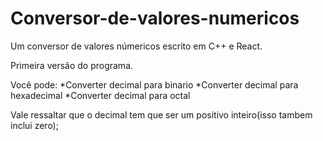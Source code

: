 # Conversor-de-valores-numericos
Um conversor de valores númericos escrito em C++ e React.

Primeira versão do programa.

Você pode:
*Converter decimal para binario
*Converter decimal para hexadecimal
*Converter decimal para octal

Vale ressaltar que o decimal tem que ser um positivo inteiro(isso tambem inclui zero);
